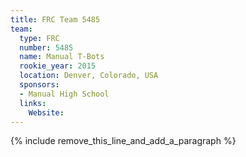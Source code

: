 ```yaml
---
title: FRC Team 5485
team:
  type: FRC
  number: 5485
  name: Manual T-Bots
  rookie_year: 2015
  location: Denver, Colorado, USA
  sponsors:
  - Manual High School
  links:
    Website:
---
```


{% include remove_this_line_and_add_a_paragraph %}